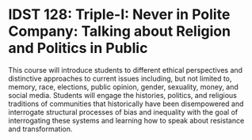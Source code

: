 # IDST 128: Triple-I: Never in Polite Company: Talking about Religion and Politics in Public

This course will introduce students to different ethical perspectives and distinctive approaches to current issues including, but not limited to, memory, race, elections, public opinion, gender, sexuality, money, and social media. Students will engage the histories, politics, and religious traditions of communities that historically have been disempowered and interrogate structural processes of bias and inequality with the goal of interrogating these systems and learning how to speak about resistance and transformation.
